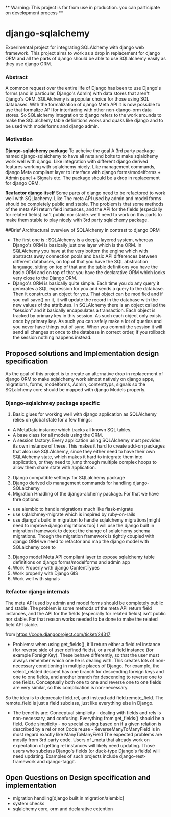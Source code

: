 ** Warning: This project is far from use in production. you can participate on development process **

# django-sqlalchemy
Experimental project for integrating SQLAlchemy with django web framework.
This project aims to work as a drop in replacement for django ORM and all the
parts of django should be able to use SQLalchemy easily as they use django ORM.

### Abstract
A common request over the entire life of Django has been to use Django's forms (and in particular, Django's Admin) with data stores that aren't Django's ORM. SQLAlchemy is a popular choice for those using SQL databases. With the formalization of django Meta API it is now possible to use that formalize API for interfacing with other non-django-orm data stores. So SQLalchemy integration to django refers to the work arounds to make the SQLalchemy table definitions works and quaks like django and to be used with modelforms and django admin.

### Motivation
**Django-sqlalchemy package**
To acheive the goal A 3rd party package named django-sqlalchemy to have all nuts and bolts to make sqlalchemy work well with django. Like integration with different django derived features working with sqlalchemy nicely. Like management commands, django Meta compliant layer to interface with django forms/modelforms + Admin panel + Signals etc. The package should be a drop in replacement for django ORM.

**Reafactor django itself**
Some parts of django need to be refactored to work well with SQLlachemy. Like The meta API used by admin and model forms should be completely public and stable. The problem is that some methods of the meta API return field instances, and the API for the fields (especially for related fields) isn't public nor stable. we'll need to work on this parts to make them stable to play nicely with 3rd party sqlalchemy package.

##Brief Architectural overview of SQLAlchemy in contrast to django ORM
* The first one is : SQLAlchemy is a deeply layered system, whereas Django's ORM is basically just one layer which is the ORM. In SQLAlchemy you have at the very bottom the engine which with abstracts away connection pools and basic API differences between different databases, on top of that you have the SQL abstraction language, sitting on top of that and the table definitions you have the basic ORM and on top of that you have the declarative ORM which looks very close to the Django ORM.
* Django's ORM is basically quite simple. Each time you do any query it generates a SQL expression for you and sends a query to the database. Then it constructs an object for you. That object can be modified and if you call save() on it, it will update the record in the database with the new values of the attributes. In SQLAlchemy there is an object called the “session” and it basically encapsulates a transaction. Each object is tracked by primary key in this session. As such each object only exists once by primary key. As such you can safely make a lot of queries and you never have things out of sync. When you commit the session it will send all changes at once to the database in correct order, if you rollback the session nothing happens instead.


## Proposed solutions and Implementation design specification

As the goal of this project is to create an alternative drop in replacement of django ORM to make sqlalchemy work almost natively on django apps, migrations, forms, modelforms, Admin, contenttyps, signals so the SQLalchemy core should be mapped with django Models properly.

### Django-sqlalchmey package specific
1. Basic glues for working well with django application as SQLAlchemy relies on global state for a few things:

* A MetaData instance which tracks all known SQL tables.
* A base class for all models using the ORM.
* A session factory.
Every application using SQLAlchemy must provides its own instance of these. This makes it hard to create add-on packages that also use SQLAlchemy, since they either need to have their own SQLAlchemy state, which makes it hard to integrate them into application, or they need to jump through multiple complex hoops to allow them share state with application.
2. Django compatible settings for SQLalchemy package
3. Django derived db management commands for handling django-SQLalchemy
4. Migration Hnadling of the django-alchemy package. For that we have thre options:
* use alembic to handle migrations much like flask-migrate
* use sqlalchmey-migrate which is inspired by ruby-on-rails
* use django's build in migration to handle sqlalchemy migrations[might need to improve django migrations too]
 I will use the django built in migration framework to detect the change of sqlalchemy schema migrations. Though the migration framework is tightly coupled with django ORM we need to refactor and map the django model with SQLalchemy core to 

3. Django model Meta API compliant layer to expose sqlalchemy table definitions on django forms/modelforms and admin app
4. Work Properly with django ContentTypes
5. Work properly with Django GIS
6. Work well with signals

### Refactor django internals 
The meta API used by admin and model forms should be completely public 
and stable. The problem is some methods of the meta API return 
field instances, and the API for the fields (especially for related 
fields) isn't public nor stable. For that reason works needed to be done to make the related field API stable.

from https://code.djangoproject.com/ticket/24317 
* Problems:
 when using get_fields(), it'll return either a field.rel instance (for reverse side of user defined fields), or a real field instance (for example ForeignKey). These behave differently, so that the user must always remember which one he is dealing with. This creates lots of non-necessary conditioning in multiple places of Django.
For example, the select_related descent has one branch for descending foreign keys and one to one fields, and another branch for descending to reverse one to one fields. Conceptually both one to one and reverse one to one fields are very similar, so this complication is non-necessary.

So the idea is to deprecate field.rel, and instead add field.remote_field. The remote_field is just a field subclass, just like everything else in Django.

* The benefits are:
Conceptual simplicity - dealing with fields and rels is non-necessary, and confusing. Everything from get_fields() should be a field.
Code simplicity - no special casing based on if a given relation is described by a rel or not
Code reuse - ReverseManyToManyField is in most regard exactly like ManyToManyField
The expected problems are mostly from 3rd party code. Users of _meta that already work on expectation of getting rel instances will likely need updating. Those users who subclass Django's fields (or duck-type Django's fields) will need updating. Examples of such projects include django-rest-framework and django-taggit.


## Open Questions on Design specification and implementation
* migration handling[django built in migration/alembic]
* system checks
* sqlalchemy core, orm and declarative extention

